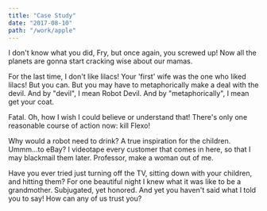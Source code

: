```yaml
---
title: "Case Study"
date: "2017-08-10"
path: "/work/apple"
---
```

<p>I don't know what you did, Fry, but once again, you screwed up! Now all the planets are gonna start cracking wise about our mamas.</p>
<p>For the last time, I don't like lilacs! Your 'first' wife was the one who liked lilacs! But you can. But you may have to metaphorically make a deal with the devil. And by "devil", I mean Robot Devil. And by "metaphorically", I mean get your coat.</p>
<p>Fatal. Oh, how I wish I could believe or understand that! There's only one reasonable course of action now: kill Flexo!</p>
<p>Why would a robot need to drink? A true inspiration for the children. Ummm…to eBay? I videotape every customer that comes in here, so that I may blackmail them later. Professor, make a woman out of me.</p>
<p>Have you ever tried just turning off the TV, sitting down with your children, and hitting them? For one beautiful night I knew what it was like to be a grandmother. Subjugated, yet honored. And yet you haven't said what I told you to say! How can any of us trust you?</p>